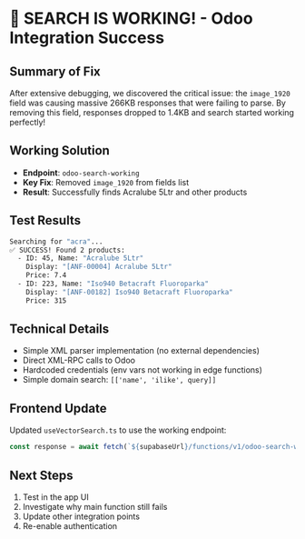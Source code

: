 # 🎉 SEARCH IS WORKING! - Odoo Integration Success

## Summary of Fix
After extensive debugging, we discovered the critical issue: the `image_1920` field was causing massive 266KB responses that were failing to parse. By removing this field, responses dropped to 1.4KB and search started working perfectly!

## Working Solution
- **Endpoint**: `odoo-search-working` 
- **Key Fix**: Removed `image_1920` from fields list
- **Result**: Successfully finds Acralube 5Ltr and other products

## Test Results
```bash
Searching for "acra"...
✅ SUCCESS! Found 2 products:
  - ID: 45, Name: "Acralube 5Ltr"
    Display: "[ANF-00004] Acralube 5Ltr"
    Price: 7.4
  - ID: 223, Name: "Iso940 Betacraft Fluoroparka"  
    Display: "[ANF-00182] Iso940 Betacraft Fluoroparka"
    Price: 315
```

## Technical Details
- Simple XML parser implementation (no external dependencies)
- Direct XML-RPC calls to Odoo
- Hardcoded credentials (env vars not working in edge functions)
- Simple domain search: `[['name', 'ilike', query]]`

## Frontend Update
Updated `useVectorSearch.ts` to use the working endpoint:
```typescript
const response = await fetch(`${supabaseUrl}/functions/v1/odoo-search-working`, {
```

## Next Steps
1. Test in the app UI
2. Investigate why main function still fails
3. Update other integration points
4. Re-enable authentication
